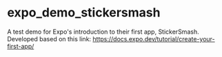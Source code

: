 # expo_demo_stickersmash

A test demo for Expo's introduction to their first app, StickerSmash. Developed based on this link: https://docs.expo.dev/tutorial/create-your-first-app/
